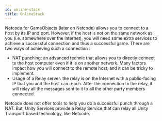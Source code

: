 ```yaml
---
id: online-stack
title: OnlineStack
---
```


Netcode for GameObjects (later on Netcode) allows you to connect to a host by its IP and port. However, if the host is not on the same network as you (i.e. somewhere over the Internet), you will need some extra services to achieve a successful connection and thus a successful game.
There are two ways of achieving such a connection : 
- NAT punching: an advanced technic that allows you to directly connect to the host computer even if it is on another network. Many factors impact how you will connect to the remote host, and it can be tricky to implement. 
- Usage of a Relay server: the relay is on the Internet with a public-facing IP that you and the host can reach. After the connection to the relay, it will relay all the messages sent to it to all the other party members connected.

Netcode does not offer tools to help you do a successful punch through a NAT. But, Unity Services provide a Relay Service that can relay all Unity Transport based technology, like Netcode.
